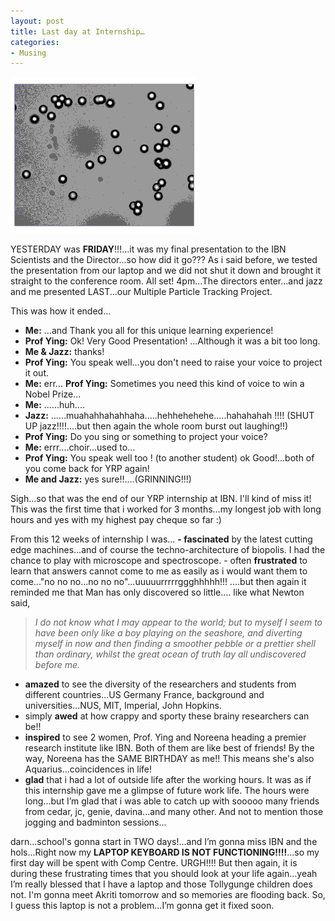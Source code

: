 ```yaml
---
layout: post
title: Last day at Internship…
categories:
- Musing
---
```


![](/img/mutiple_tracking.gif)

YESTERDAY was **FRIDAY**!!!...it was my final presentation to the IBN Scientists and the Director...so how did it go??? As i said before, we tested the presentation from our laptop and we did not shut it down and brought it straight to the conference room. All set! 4pm...The directors enter...and jazz and me presented LAST...our Multiple Particle Tracking Project.

This was how it ended...

- **Me:** ...and Thank you all for this unique learning experience!
- **Prof Ying:** Ok! Very Good Presentation! ...Although it was a bit too long.
- **Me & Jazz:** thanks!
- **Prof Ying:** You speak well...you don't need to raise your voice to project it out.
- **Me:** err... **Prof Ying:** Sometimes you need this kind of voice to win a Nobel Prize...
- **Me:** ......huh....
- **Jazz:** ......muahahhahahhaha.....hehhehehehe.....hahahahah !!!! (SHUT UP jazz!!!!....but then again the whole room burst out laughing!!)
- **Prof Ying:** Do you sing or something to project your voice?
- **Me:** errr....choir...used to...
- **Prof Ying:** You speak well too ! (to another student) ok Good!...both of you come back for YRP again!
- **Me and Jazz:** yes sure!!....(GRINNING!!!)  

Sigh...so that was the end of our YRP internship at IBN. I'll kind of miss it! This was the first time that i worked for 3 months...my longest job with long hours and yes with my highest pay cheque so far :)

From this 12 weeks of internship I was... **- fascinated** by the latest cutting edge machines...and of course the techno-architecture of biopolis. I had the chance to play with microscope and spectroscope. - often **frustrated** to learn that answers cannot come to me as easily as i would want them to come..."no no no...no no no"...uuuuurrrrrggghhhhh!!! ....but then again it reminded me that Man has only discovered so little.... like what Newton said,

> _I do not know what I may appear to the world; but to myself I seem to have been only like a boy playing on the seashore, and diverting myself in now and then finding a smoother pebble or a prettier shell than ordinary, whilst the great ocean of truth lay all undiscovered before me._

- **amazed** to see the diversity of the researchers and students from different countries...US Germany France, background and universities...NUS, MIT, Imperial, John Hopkins.
- simply **awed** at how crappy and sporty these brainy researchers can be!!
- **inspired** to see 2 women, Prof. Ying and Noreena heading a premier research institute like IBN. Both of them are like best of friends! By the way, Noreena has the SAME BIRTHDAY as me!! This means she's also Aquarius...coincidences in life!
- **glad** that i had a lot of outside life after the working hours. It was as if this internship gave me a glimpse of future work life. The hours were long...but I’m glad that i was able to catch up with sooooo many friends from cedar, jc, genie, davina...and many other. And not to mention those jogging and badminton sessions...

darn...school's gonna start in TWO days!...and I’m gonna miss IBN and the hols...Right now my **LAPTOP KEYBOARD IS NOT FUNCTIONING!!!!**...so my first day will be spent with Comp Centre. URGH!!!! But then again, it is during these frustrating times that you should look at your life again...yeah I’m really blessed that I have a laptop and those Tollygunge children does not. I'm gonna meet Akriti tomorrow and so memories are flooding back. So, I guess this laptop is not a problem...I’m gonna get it fixed soon.
